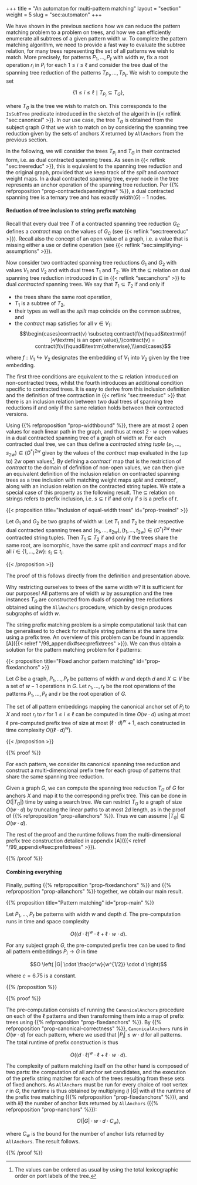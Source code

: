 +++
title = "An automaton for multi-pattern matching"
layout = "section"
weight = 5
slug = "sec:automaton"
+++

We have shown in the previous sections how we can reduce the pattern matching
problem to a problem on trees, and how we can efficiently enumerate all subtrees
of a given pattern width $w$. To complete the pattern matching algorithm, we
need to provide a fast way to evaluate the subtree relation, for many trees
representing the set of all patterns we wish to match. More precisely, for
patterns $P_1, \dots, P_\ell$ with width $w$, fix a root operation $r_i$ in
$P_i$ for each $1 \leqslant i \leqslant \ell$ and consider the tree dual of the
spanning tree reduction of the patterns $T_{P_1}, \dots, T_{P_\ell}$. We wish to
compute the set

$$\{1 \leqslant i \leqslant \ell \mid T_{P_i} \subseteq T_G\},$$

where $T_G$ is the tree we wish to match on. This corresponds to the `IsSubTree`
predicate introduced in the sketch of the algorith in
{{< reflink "sec:canonical" >}}. In our use case, the tree $T_G$ is obtained
from the subject graph $G$ that we wish to match on by considering the spanning
tree reduction given by the sets of anchors $X$ returned by `AllAnchors` from
the previous section.

In the following, we will consider the trees $T_{P_i}$ and $T_G$ in their
contracted form, i.e. as dual contracted spanning trees. As seen in
{{< reflink "sec:treereduc" >}}, this is equivalent to the spanning tree
reduction and the original graph, provided that we keep track of the $split$ and
$contract$ weight maps. In a dual contracted spanning tree, evyer node in the
tree represents an anchor operation of the spanning tree reduction. Per
{{% refproposition "prop-contractedspanningtree" %}}, a dual contracted spanning
tree is a ternary tree and has exactly $width(G) - 1$ nodes.

#### Reduction of tree inclusion to string prefix matching

Recall that every dual tree $T$ of a contracted spanning tree reduction $G_C$
defines a $contract$ map on the values of $G_C$ (see
{{< reflink "sec:treereduc" >}}). Recall also the concept of an open value of a
graph, i.e. a value that is missing either a use or define operation (see
{{< reflink "sec:simplifying-assumptions" >}}).

Now consider two contracted spanning tree reductions $G_1$ and $G_2$ with values
$V_1$ and $V_2$ and with dual trees $T_1$ and $T_2$. We lift the $\subseteq$
relation on dual spanning tree reduction introduced in $\subseteq$ in
{{< reflink "sec:anchors" >}} to dual _contracted_ spanning trees. We say that
$T_1 \subseteq T_2$ if and only if

- the trees share the same root operation,
- $T_1$ is a subtree of $T_2$,
- their types as well as the $spilt$ map coincide on the common subtree, and
- the $contract$ map satisfies for all $v \in V_1$:
  $$\begin{cases}contract(v) \subseteq contract(f(v))\quad&\textrm{if }v\textrm{ is an open value},\\contract(v) = contract(f(v))\quad&\textrm{otherwise},\\\end{cases}$$

where $f: V_1 \hookrightarrow V_2$ designates the embedding of $V_1$ into $V_2$
given by the tree embedding.

The first three conditions are equivalent to the $\subseteq$ relation introduced
on non-contracted trees, whilst the fourth introduces an additional condition
specific to contracted trees. It is easy to derive from this inclusion
definition and the definition of tree contraction in
{{< reflink "sec:treereduc" >}} that there is an inclusion relation between two
dual trees of spanning tree reductions if and only if the same relation holds
between their contracted versions.

Using {{% refproposition "prop-widthbound" %}}, there are at most 2 open values
for each linear path in the graph, and thus at most $2 \cdot w$ open values in a
dual contracted spanning tree of a graph of width $w$. For each contracted dual
tree, we can thus define a _contracted string tuple_
$(s_1, \dots, s_{2w}) \in (O^\ast)^{2w}$ given by the values of the $contract$
map evaluated in the (up to) $2w$ open values[^noprobtotalorder]. By defining a
$contract'$ map that is the restriction of $contract$ to the domain of
definition of non-open values, we can then give an equivalent definition of the
inclusion relation on contracted spanning trees as a tree inclusion with
matching weight maps $split$ and $contract'$, along with an inclusion relation
on the contracted string tuples. We state a special case of this property as the
following result. The $\subseteq$ relation on strings refers to prefix
inclusion, i.e. $s \subseteq t$ if and only if $s$ is a prefix of $t$.

[^noprobtotalorder]:
    The values can be ordered as usual by using the total lexicographic order on
    port labels of the tree.

<!-- prettier-ignore -->
{{< proposition title="Inclusion of equal-width trees" id="prop-treeincl" >}}

Let $G_1$ and $G_2$ be two graphs of width $w$. Let $T_1$ and $T_2$ be their
respective dual contracted spanning trees and
$(s_1, \dots, s_{2w}), (t_1, \dots, t_{2w}) \in (O^\ast)^{2w}$ their contracted
string tuples. Then $T_1 \subseteq T_2$ if and only if the trees share the same
root, are isomorphic, have the same $split$ and $contract'$ maps and for all
$i \in \{1, \dots, 2w\}$: $s_i \subseteq t_i$.

<!-- prettier-ignore -->
{{< /proposition >}}

The proof of this follows directly from the definition and presentation above.

Why restricting ourselves to trees of the same width $w$? It is sufficient for
our purposes! All patterns are of width $w$ by assumption and the tree instances
$T_G$ are constructed from duals of spanning tree reductions obtained using the
`AllAnchors` procedure, which by design produces subgraphs of width $w$.

The string prefix matching problem is a simple computational task that can be
generalised to to check for multiple string patterns at the same time using a
prefix tree. An overview of this problem can be found in appendix
[A]({{< relref "/99_appendix#sec:prefixtrees" >}}). We can thus obtain a
solution for the pattern matching problem for $\ell$ patterns:

<!-- prettier-ignore -->
{{< proposition title="Fixed anchor pattern matching" id="prop-fixedanchors" >}}

Let $G$ be a graph, $P_1, \dots, P_\ell$ be patterns of width $w$ and depth $d$
and $X \subseteq V$ be a set of $w - 1$ operations in $G$. Let
$r_1,\dots, r_\ell$ be the root operations of the patterns $P_1, \dots, P_\ell$
and $r$ be the root operation of $G$.

The set of all pattern embeddings mapping the canonical anchor set of $P_i$ to
$X$ and root $r_i$ to $r$ for $1 \leq i \leq \ell$ can be computed in time
$O(w\cdot d)$ using at most $\ell$ pre-computed prefix tree of size at most
$(\ell \cdot d)^w + 1$, each constructed in time complexity
$O((\ell \cdot d)^w)$.

<!-- prettier-ignore -->
{{< /proposition >}}

<!-- prettier-ignore -->
{{% proof %}}

For each pattern, we consider its canonical spanning tree reduction and
construct a multi-dimensional prefix tree for each group of patterns that share
the same spanning tree reduction.

Given a graph $G$, we can compute the spanning tree reduction $T_G$ of $G$ for
anchors $X$ and map it to the corresponding prefix tree. This can be done in
$O(|T_G|)$ time by using a search tree. We can restrict $T_G$ to a graph of size
$O(w \cdot d)$ by truncating the linear paths to at most $2d$ length, as in the
proof of {{% refproposition "prop-allanchors" %}}. Thus we can assume
$|T_G| \in O(w \cdot d)$.

The rest of the proof and the runtime follows from the multi-dimensional prefix
tree construction detailed in appendix
[A]({{< relref "/99_appendix#sec:prefixtrees" >}}).

<!-- prettier-ignore -->
{{% /proof %}}

#### Combining everything

Finally, putting {{% refproposition "prop-fixedanchors" %}} and
{{% refproposition "prop-allanchors" %}} together, we obtain our main result.

<!-- prettier-ignore -->
{{% proposition title="Pattern matching" id="prop-main" %}}

Let $P_1, \dots, P_\ell$ be patterns with width $w$ and depth $d$. The
pre-computation runs in time and space complexity

$$O \left( (d\cdot \ell)^w \cdot \ell + \ell \cdot w \cdot d \right).$$

For any subject graph $G$, the pre-computed prefix tree can be used to find all
pattern embeddings $P_i \to G$ in time

$$O \left( |G| \cdot \frac{c^w}{w^{1/2}} \cdot d \right)$$

where $c = 6.75$ is a constant.

<!-- prettier-ignore -->
{{% /proposition %}}

<!-- prettier-ignore -->
{{% proof %}}

The pre-computation consists of running the `CanonicalAnchors` procedure on each
of the $\ell$ patterns and then transforming them into a map of prefix trees
using {{% refproposition "prop-fixedanchors" %}}. By
{{% refproposition "prop-canonical-correctness" %}}, `CanonicalAnchors` runs in
$O(w\cdot d)$ for each pattern, where we used that $|P_i| \leqslant w \cdot d$
for all patterns. The total runtime of prefix construction is thus

$$O \left( (d\cdot \ell)^w \cdot \ell + \ell \cdot w \cdot d \right).$$

The complexity of pattern matching itself on the other hand is composed of two
parts: the computation of all anchor set candidates, and the execution of the
prefix string matcher for each of the trees resulting from these sets of fixed
anchors. As `AllAnchors` must be run for every choice of root vertex $r$ in $G$,
the runtime is thus obtained by multiplying _i)_ $|G|$ with _ii)_ the runtime of
the prefix tree matching ({{% refproposition "prop-fixedanchors" %}}), and with
_iii)_ the number of anchor lists returned by `AllAnchors`
({{% refproposition "prop-nanchors" %}}):

$$O(|G| \cdot w \cdot d \cdot C_w ),$$

where $C_w$ is the bound for the number of anchor lists returned by
`AllAnchors`. The result follows.

<!-- prettier-ignore -->
{{% /proof %}}
